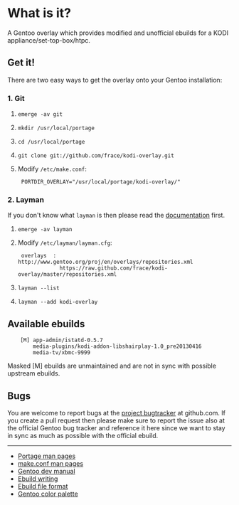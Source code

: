 # What is it?
A Gentoo overlay which provides modified and unofficial ebuilds
for a KODI appliance/set-top-box/htpc.


## Get it!
There are two easy ways to get the overlay onto your Gentoo installation:


### 1. Git
1. `emerge -av git`
2. `mkdir /usr/local/portage`
3. `cd /usr/local/portage`
4. `git clone git://github.com/frace/kodi-overlay.git`
5. Modify `/etc/make.conf`:

        PORTDIR_OVERLAY="/usr/local/portage/kodi-overlay/"


### 2. Layman
If you don't know what `layman` is then please read the [documentation][docs-layman] first.

1. `emerge -av layman`
2. Modify `/etc/layman/layman.cfg`:

        overlays  : http://www.gentoo.org/proj/en/overlays/repositories.xml
                    https://raw.github.com/frace/kodi-overlay/master/repositories.xml

3. `layman --list`
4. `layman --add kodi-overlay`

[docs-layman]: http://www.gentoo.org/proj/en/overlays/userguide.xml


## Available ebuilds
        [M] app-admin/istatd-0.5.7
            media-plugins/kodi-addon-libshairplay-1.0_pre20130416
            media-tv/xbmc-9999

Masked [M] ebuilds are unmaintained and are not in sync with possible upstream ebuilds.


## Bugs
You are welcome to report bugs at the [project bugtracker][project-bugtracker] at github.com.
If you create a pull request then please make sure to report the issue also at the official
Gentoo bug tracker and reference it here since we want to stay in sync as much as possible
with the official ebuild.

[project-bugtracker]: https://github.com/frace/kodi-overlay/issues


* * *
- [Portage man pages][docs-gentoo-portage]
- [make.conf man pages][docs-gentoo-makeconf]
- [Gentoo dev manual][docs-devmanual]
- [Ebuild writing][docs-devmanual-ebuild]
- [Ebuild file format][docs-devmanual-ebuild-format]
- [Gentoo color palette][docs-gentoo-colors]

[docs-devmanual]: https://devmanual.gentoo.org
[docs-devmanual-ebuild]: https://devmanual.gentoo.org/ebuild-writing
[docs-devmanual-ebuild-format]: https://devmanual.gentoo.org/ebuild-writing/file-format
[docs-gentoo-colors]: https://www.gentoo.org/proj/en/desktop/artwork/colors.xml
[docs-gentoo-portage]: http://dev.gentoo.org/~zmedico/portage/doc/man/portage.5.html
[docs-gentoo-makeconf]: http://dev.gentoo.org/~zmedico/portage/doc/man/make.conf.5.html
